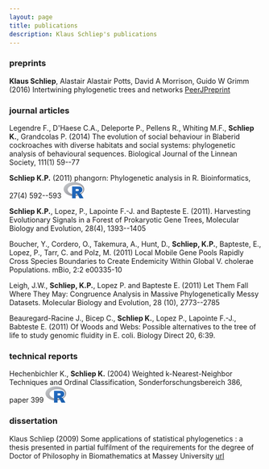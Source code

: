 ```yaml
---
layout: page
title: publications
description: Klaus Schliep's publications
---
```


### preprints 

**Klaus Schliep**, Alastair Alastair Potts, David A Morrison, Guido W Grimm (2016) Intertwining phylogenetic trees and networks [PeerJPreprint](https://peerj.com/preprints/2054/) 


### journal articles

Legendre F., D'Haese C.A., Deleporte P., Pellens R., Whiting M.F., **Schliep K.**, Grandcolas P. (2014) The evolution of social behaviour in Blaberid cockroaches with diverse habitats and social systems: phylogenetic analysis of behavioural sequences. Biological Journal of the Linnean Society, 111(1) 59--77 

**Schliep K.P.** (2011) phangorn: Phylogenetic analysis in R. Bioinformatics, 27(4) 592--593 [![R](icons/Rlogo_32.png)](https://cran.r-project.org/package=phangorn)

**Schliep K.P.**, Lopez, P., Lapointe F.-J. and Bapteste E. (2011). Harvesting Evolutionary Signals in a Forest of Prokaryotic Gene Trees, Molecular Biology and Evolution, 28(4), 1393--1405  

Boucher, Y., Cordero, O., Takemura, A., Hunt, D., **Schliep, K.P.**, Bapteste, E., Lopez, P.,  Tarr, C. and Polz, M. (2011) Local Mobile Gene Pools Rapidly Cross Species Boundaries to Create Endemicity Within Global V. cholerae Populations. mBio, 2:2 e00335-10

Leigh, J.W., **Schliep, K.P.**, Lopez P. and Bapteste E. (2011) Let Them Fall Where They May: Congruence Analysis in Massive Phylogenetically Messy Datasets. Molecular Biology and Evolution, 28 (10), 2773--2785

Beauregard-Racine J., Bicep C., **Schliep K.**, Lopez P., Lapointe F.-J., Babteste E. (2011) Of Woods and Webs: Possible alternatives to the tree of life to study genomic fluidity in E. coli. Biology Direct 20, 6:39. 

### technical reports

Hechenbichler K., **Schliep K.** (2004) Weighted k-Nearest-Neighbor Techniques and Ordinal Classification, Sonderforschungsbereich 386, paper 399  [![R](icons/Rlogo_32.png)](https://cran.r-project.org/package=kknn) 
 

### dissertation

Klaus Schliep (2009) Some applications of statistical phylogenetics : a thesis presented in partial fulfilment of the requirements for the degree of Doctor of Philosophy in Biomathematics at Massey University [url](http://hdl.handle.net/10179/931)

